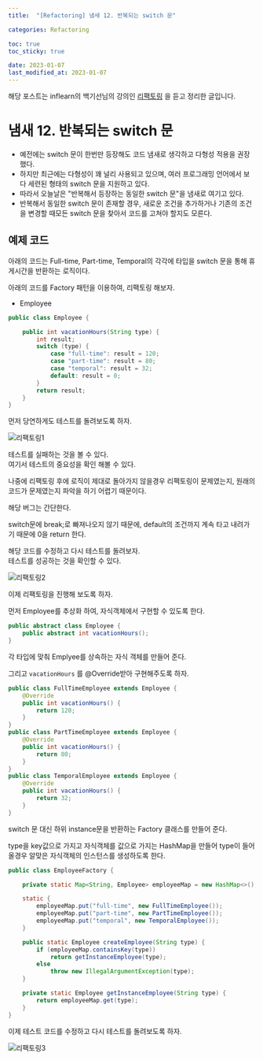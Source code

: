 ```yaml
---
title:  "[Refactoring] 냄새 12. 반복되는 switch 문"

categories: Refactoring

toc: true
toc_sticky: true

date: 2023-01-07
last_modified_at: 2023-01-07
---
```


해당 포스트는 inflearn의 백기선님의 강의인 [리팩토링](https://www.inflearn.com/course/%EB%A6%AC%ED%8C%A9%ED%86%A0%EB%A7%81) 을 듣고 정리한 글입니다.

# 냄새 12. 반복되는 switch 문

- 예전에는 switch 문이 한번만 등장해도 코드 냄새로 생각하고 다형성 적용을 권장했다.
- 하지만 최근에는 다형성이 꽤 널리 사용되고 있으며, 여러 프로그래밍 언어에서 보다 세련된 형태의 switch 문을 지원하고 있다.
- 따라서 오늘날은 "반복해서 등장하는 동일한 switch 문"을 냄새로 여기고 있다.
- 반복해서 동일한 switch 문이 존재할 경우, 새로운 조건을 추가하거나 기존의 조건을 변경할 때모든 switch 문을 찾아서 코드를 고쳐야 할지도 모른다.


## 예제 코드

아래의 코드는 Full-time, Part-time, Temporal의 각각에 타입을 switch 문을 통해 휴게시간을 반환하는 로직이다.

아래의 코드를 Factory 패턴을 이용하여, 리팩토링 해보자. 

- Employee

```java
public class Employee {

    public int vacationHours(String type) {
        int result;
        switch (type) {
            case "full-time": result = 120;
            case "part-time": result = 80;
            case "temporal": result = 32;
            default: result = 0;
        }
        return result;
    }
}
```

먼저 당연하게도 테스트를 돌려보도록 하자.

![리팩토링1]({{site.url}}/assets/image/2023/2023-01/07-refact001.png)

테스트를 실패하는 것을 볼 수 있다.   
여기서 테스트의 중요성을 확인 해볼 수 있다.  

나중에 리팩토링 후에 로직이 제대로 돌아가지 않을경우 리팩토링이 문제였는지, 원래의 코드가 문제였는지 파악을 하기 어렵기 때문이다.

해당 버그는 간단한다.

switch문에 break;로 빠져나오지 않기 때문에, default의 조건까지 계속 타고 내려가기 때문에 0을 return 한다.

해당 코드를 수정하고 다시 테스트를 돌려보자.  
테스트를 성공하는 것을 확인할 수 있다.

![리팩토링2]({{site.url}}/assets/image/2023/2023-01/07-refact002.png)

이제 리팩토링을 진행해 보도록 하자.

먼저 Employee를 추상화 하여, 자식객체에서 구현할 수 있도록 한다.

```java
public abstract class Employee {
    public abstract int vacationHours();
}
```


각 타입에 맞춰 Emplyee를 상속하는 자식 객체를 만들어 준다.

그리고 `vacationHours` 를 @Override받아 구현해주도록 하자.

```java
public class FullTimeEmployee extends Employee {
    @Override
    public int vacationHours() {
        return 120;
    }
}
public class PartTimeEmployee extends Employee {
    @Override
    public int vacationHours() {
        return 80;
    }
}
public class TemporalEmployee extends Employee {
    @Override
    public int vacationHours() {
        return 32;
    }
}

```


switch 문 대신 하위 instance문을 반환하는 Factory 클래스를 만들어 준다.

type을 key값으로 가지고 자식객체를 값으로 가지는 HashMap을 만들어 type이 들어올경우 알맞은 자식객체의 인스턴스를 생성하도록 한다.

```java
public class EmployeeFactory {

    private static Map<String, Employee> employeeMap = new HashMap<>();

    static {
        employeeMap.put("full-time", new FullTimeEmployee());
        employeeMap.put("part-time", new PartTimeEmployee());
        employeeMap.put("temporal", new TemporalEmployee());
    }

    public static Employee createEmployee(String type) {
        if (employeeMap.containsKey(type))
            return getInstanceEmployee(type);
        else
            throw new IllegalArgumentException(type);
    }

    private static Employee getInstanceEmployee(String type) {
        return employeeMap.get(type);
    }
}
```

이제 테스트 코드를 수정하고 다시 테스트를 돌려보도록 하자.

![리팩토링3]({{site.url}}/assets/image/2023/2023-01/07-refact003.png)
